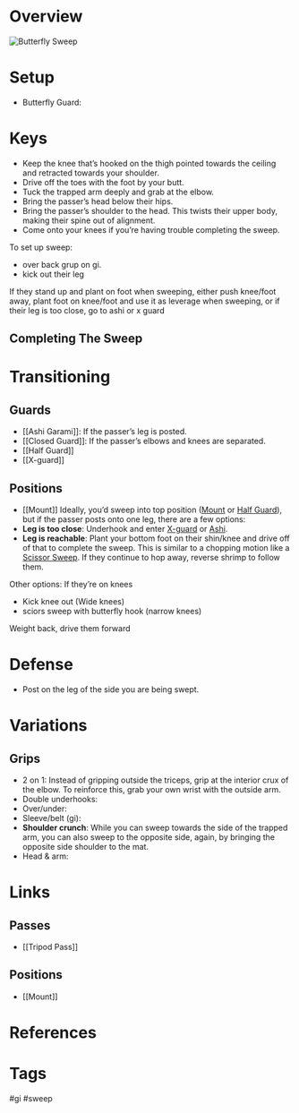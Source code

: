# Overview

![Butterfly Sweep](https://www.bjjee.com/wp-content/uploads/2021/10/final_615f28a20827c4005ba3ec32_180848-1.png)
# Setup
- Butterfly Guard:

# Keys
- Keep the knee that’s hooked on the thigh pointed towards the ceiling and retracted towards your shoulder.
- Drive off the toes with the foot by your butt.
- Tuck the trapped arm deeply and grab at the elbow.
- Bring the passer’s head below their hips.
- Bring the passer’s shoulder to the head. This twists their upper body, making their spine out of alignment.
- Come onto your knees if you’re having trouble completing the sweep.

To set up sweep:
- over back grup on gi.
- kick out their leg

If they stand up and plant on foot when sweeping, either push knee/foot away, plant foot on knee/foot and use it as leverage when sweeping, or if their leg is too close, go to ashi or x guard
## Completing The Sweep
# Transitioning
## Guards
- [[Ashi Garami]]: If the passer’s leg is posted.
- [[Closed Guard]]: If the passer’s elbows and knees are separated.
- [[Half Guard]]
- [[X-guard]]
## Positions
- [[Mount]]
Ideally, you’d sweep into top position ([Mount](obsidian://open?vault=Obsidian-BJJ-Notes&file=Positions%2FMount) or [Half Guard](obsidian://open?vault=Obsidian-BJJ-Notes&file=Guards%2FHalf%20Guard)), but if the passer posts onto one leg, there are a few options:
- **Leg is too close**: Underhook and enter [X-guard](obsidian://open?vault=Obsidian-BJJ-Notes&file=Guards%2FX-guard) or [Ashi](obsidian://open?vault=Obsidian-BJJ-Notes&file=Guards%2FAshi%20Garami).
- **Leg is reachable**: Plant your bottom foot on their shin/knee and drive off of that to complete the sweep. This is similar to a chopping motion like a [Scissor Sweep](obsidian://open?vault=Obsidian-BJJ-Notes&file=Sweeps%2FScissor%20Sweep). If they continue to hop away, reverse shrimp to follow them.

Other options: If they’re on knees
- Kick knee out (Wide knees)
- sciors sweep with butterfly hook (narrow knees)

Weight back, drive them forward
# Defense
- Post on the leg of the side you are being swept.
# Variations
## Grips
- 2 on 1: Instead of gripping outside the triceps, grip at the interior crux of the elbow. To reinforce this, grab your own wrist with the outside arm.
- Double underhooks:
- Over/under:
- Sleeve/belt (gi):
- **Shoulder crunch**: While you can sweep towards the side of the trapped arm, you can also sweep to the opposite side, again, by bringing the opposite side shoulder to the mat.
- Head & arm:
# Links
## Passes
- [[Tripod Pass]]
## Positions
- [[Mount]]
# References
# Tags
#gi #sweep 